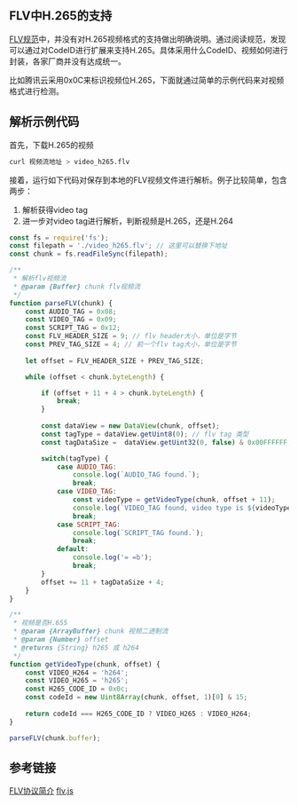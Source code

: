 ## FLV中H.265的支持

[FLV规范](https://ivweb.io/article.html?_id=100421#Video%20tags)中，并没有对H.265视频格式的支持做出明确说明。通过阅读规范，发现可以通过对CodeID进行扩展来支持H.265。具体采用什么CodeID、视频如何进行封装，各家厂商并没有达成统一。

比如腾讯云采用0x0C来标识视频位H.265，下面就通过简单的示例代码来对视频格式进行检测。

## 解析示例代码

首先，下载H.265的视频

```bash
curl 视频流地址 > video_h265.flv
```

接着，运行如下代码对保存到本地的FLV视频文件进行解析。例子比较简单，包含两步：

1. 解析获得video tag
2. 进一步对video tag进行解析，判断视频是H.265，还是H.264

```javascript
const fs = require('fs');
const filepath = './video_h265.flv'; // 这里可以替换下地址
const chunk = fs.readFileSync(filepath);

/**
 * 解析flv视频流
 * @param {Buffer} chunk flv视频流
 */
function parseFLV(chunk) {
    const AUDIO_TAG = 0x08;
    const VIDEO_TAG = 0x09;
    const SCRIPT_TAG = 0x12;
    const FLV_HEADER_SIZE = 9; // flv header大小，单位是字节
    const PREV_TAG_SIZE = 4; // 前一个flv tag大小，单位是字节  
    
    let offset = FLV_HEADER_SIZE + PREV_TAG_SIZE;

    while (offset < chunk.byteLength) {

        if (offset + 11 + 4 > chunk.byteLength) {
            break;
        }
        
        const dataView = new DataView(chunk, offset);        
        const tagType = dataView.getUint8(0); // flv tag 类型
        const tagDataSize =  dataView.getUint32(0, false) & 0x00FFFFFF; // flv tag data size，24位

        switch(tagType) {
            case AUDIO_TAG:
                console.log(`AUDIO_TAG found.`);
                break;
            case VIDEO_TAG:
                const videoType = getVideoType(chunk, offset + 11);
                console.log(`VIDEO_TAG found, video type is ${videoType}`);
                break;
            case SCRIPT_TAG:
                console.log(`SCRIPT_TAG found.`);
                break;
            default:
                console.log('= =b');
                break;
        }
        offset += 11 + tagDataSize + 4;
    }
}

/**
 * 视频是否H.655
 * @param {ArrayBuffer} chunk 视频二进制流
 * @param {Number} offset 
 * @returns {String} h265 或 h264
 */
function getVideoType(chunk, offset) {
    const VIDEO_H264 = 'h264';
    const VIDEO_H265 = 'h265';
    const H265_CODE_ID = 0x0c;
    const codeId = new Uint8Array(chunk, offset, 1)[0] & 15;
    
    return codeId === H265_CODE_ID ? VIDEO_H265 : VIDEO_H264;
}

parseFLV(chunk.buffer);
```

## 参考链接

[FLV协议简介](https://ivweb.io/article.html?_id=100421)
[flv.js](https://github.com/bilibili/flv.js)